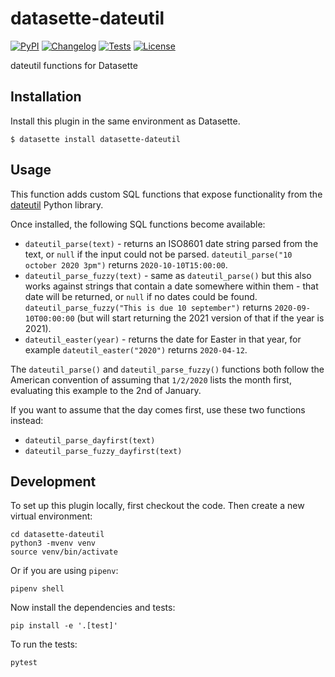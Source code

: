 # datasette-dateutil

[![PyPI](https://img.shields.io/pypi/v/datasette-dateutil.svg)](https://pypi.org/project/datasette-dateutil/)
[![Changelog](https://img.shields.io/github/v/release/simonw/datasette-dateutil?include_prereleases&label=changelog)](https://github.com/simonw/datasette-dateutil/releases)
[![Tests](https://github.com/simonw/datasette-dateutil/workflows/Test/badge.svg)](https://github.com/simonw/datasette-dateutil/actions?query=workflow%3ATest)
[![License](https://img.shields.io/badge/license-Apache%202.0-blue.svg)](https://github.com/simonw/datasette-dateutil/blob/main/LICENSE)

dateutil functions for Datasette

## Installation

Install this plugin in the same environment as Datasette.

    $ datasette install datasette-dateutil

## Usage

This function adds custom SQL functions that expose functionality from the [dateutil](https://dateutil.readthedocs.io/) Python library.

Once installed, the following SQL functions become available:

- `dateutil_parse(text)` - returns an ISO8601 date string parsed from the text, or `null` if the input could not be parsed. `dateutil_parse("10 october 2020 3pm")` returns `2020-10-10T15:00:00`.
- `dateutil_parse_fuzzy(text)` - same as `dateutil_parse()` but this also works against strings that contain a date somewhere within them - that date will be returned, or `null` if no dates could be found. `dateutil_parse_fuzzy("This is due 10 september")` returns `2020-09-10T00:00:00` (but will start returning the 2021 version of that if the year is 2021).
- `dateutil_easter(year)` - returns the date for Easter in that year, for example `dateutil_easter("2020")` returns `2020-04-12`.

The `dateutil_parse()` and `dateutil_parse_fuzzy()` functions both follow the American convention of assuming that `1/2/2020` lists the month first, evaluating this example to the 2nd of January.

If you want to assume that the day comes first, use these two functions instead:

- `dateutil_parse_dayfirst(text)`
- `dateutil_parse_fuzzy_dayfirst(text)`

## Development

To set up this plugin locally, first checkout the code. Then create a new virtual environment:

    cd datasette-dateutil
    python3 -mvenv venv
    source venv/bin/activate

Or if you are using `pipenv`:

    pipenv shell

Now install the dependencies and tests:

    pip install -e '.[test]'

To run the tests:

    pytest

